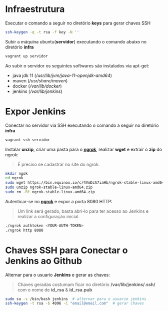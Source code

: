 # Infraestrutura

Executar o comando a seguir no diretório **keys** para gerar chaves SSH

```bash
ssh-keygen -q -t rsa -f key -N ''
```

Subir a máquina ubuntu(**servidor**) executando o comando abaixo no diretório **infra**
```bash
vagrant up servidor
```

Ao subir o servidor os seguintes softwares são instalados via apt-get:
- java jdk 11 (*/usr/lib/jvm/java-11-openjdk-amd64*)
- maven (*/usr/share/maven*)
- docker (*/var/lib/docker*)
- jenkins (*/var/lib/jenkins*) 

# Expor Jenkins

Conectar no servidor via SSH executando o comando a seguir no diretório **infra**
```bash
vagrant ssh servidor
```

Instalar **unzip**, criar uma pasta para o **[ngrok](https://ngrok.com/)**, realizar **wget** e extrair o **zip** do ngrok:
> É preciso se cadastrar no site do ngrok.
```bash
mkdir ngok
cd ngrok
sudo wget https://bin.equinox.io/c/4VmDzA7iaHb/ngrok-stable-linux-amd64.zip
sudo unzip ngrok-stable-linux-amd64.zip
sudo rm -Rf ngrok-stable-linux-amd64.zip
```

Autenticar-se no **[ngrok](https://ngrok.com/)** e expor a porta 8080 HTTP:
> Um link será gerado, basta abri-lo para ter acesso ao Jenkins e realizar a configuração inicial.
```bash
./ngrok authtoken <YOUR-AUTH-TOKEN>
./ngrok http 8080
```
# Chaves SSH para Conectar o Jenkins ao Github

Alternar para o usuario **Jenkins** e gerar as chaves:
> Chaves geradas costumam ficar no diretório **/var/lib/jenkins/.ssh/** com o nome de **id_rsa** & **id_rsa.pub**
```bash
sudo su -s /bin/bash jenkins  # alternar para o usuario jenkins
ssh-keygen -t rsa -b 4096 -C "email@email.com"  # gerar chaves
```
